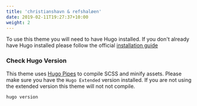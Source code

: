```yaml
---
title: 'christianshavn & refshaløen'
date: 2019-02-11T19:27:37+10:00
weight: 2
---
```


To use this theme you will need to have Hugo installed. If you don't already have Hugo installed please follow the official [installation guide](https://gohugo.io/getting-started/installing/)

### Check Hugo Version

This theme uses [Hugo Pipes](https://gohugo.io/hugo-pipes/scss-sass/) to compile SCSS and minify assets. Please make sure you have the `Hugo Extended` version installed. If you are not using the extended version this theme will not not compile.

```
hugo version
```
